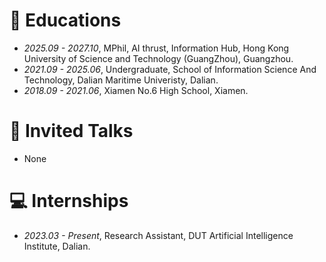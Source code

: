 
# 📖 Educations
- *2025.09 - 2027.10*, MPhil, AI thrust, Information Hub, Hong Kong University of Science and Technology (GuangZhou), Guangzhou.
- *2021.09 - 2025.06*, Undergraduate, School of Information Science And Technology, Dalian Maritime Univeristy, Dalian.
- *2018.09 - 2021.06*, Xiamen No.6 High School, Xiamen.

# 💬 Invited Talks
- None

# 💻 Internships
- *2023.03 - Present*, Research Assistant, DUT Artificial Intelligence Institute, Dalian.
